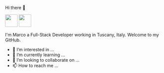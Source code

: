 Hi there 👋

<a href="mailto:marco.spicciani@gmail.com?"><img width="40" src="https://cdn.icon-icons.com/icons2/2631/PNG/512/gmail_new_logo_icon_159149.png"/></a>
<a href="https://www.linkedin.com/in/marco-spicciani-07a5776/"><img width="40" src="https://cdn.icon-icons.com/icons2/2631/PNG/512/gmail_new_logo_icon_159149.png"/></a>


I'm Marco a Full-Stack Developer working in Tuscany, Italy.
Welcome to my GitHub.

- 👀 I’m interested in ...
- 🌱 I’m currently learning ...
- 💞️ I’m looking to collaborate on ...
- 📫 How to reach me ...

<!---
Spicciani/Spicciani is a ✨ special ✨ repository because its `README.md` (this file) appears on your GitHub profile.
You can click the Preview link to take a look at your changes.
--->
